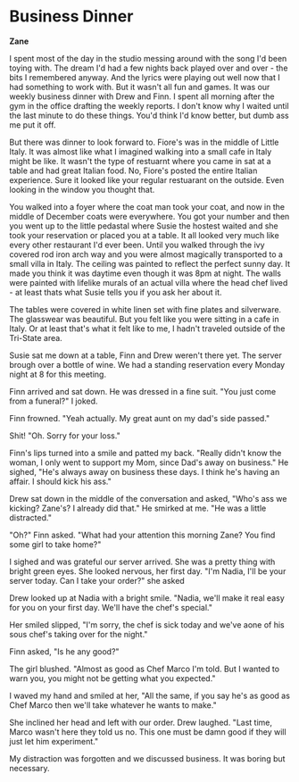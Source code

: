 # Business Dinner

**Zane**

I spent most of the day in the studio messing around with the song I'd been toying with.  The dream I'd had a few nights back played over and over - the bits I remembered anyway.  And the lyrics were playing out well now that I had something to work with.  But it wasn't all fun and games.  It was our weekly business dinner with Drew and Finn.  I spent all morning after the gym in the office drafting the weekly reports.  I don't know why I waited until the last minute to do these things.  You'd think I'd know better, but dumb ass me put it off.

But there was dinner to look forward to.  Fiore's was in the middle of Little Italy.  It was almost like what I imagined walking into a small cafe in Italy might be like.  It wasn't the type of restuarnt where you came in sat at a table and had great Italian food.  No, Fiore's posted the entire Italian experience.  Sure it looked like your regular restuarant on the outside.  Even looking in the window you thought that.

You walked into a foyer where the coat man took your coat, and now in the middle of December coats were everywhere.  You got your number and then you went up to the little pedastal where Susie the hostest waited and she took your reservation or placed you at a table.  It all looked very much like every other restaurant I'd ever been.  Until you walked through the ivy covered rod iron arch way and you were almost magically transported to a small villa in Italy.  The ceiling was painted to reflect the perfect sunny day.  It made you think it was daytime even though it was 8pm at night.  The walls were painted with lifelike murals of an actual villa where the head chef lived - at least thats what Susie tells you if you ask her about it.

The tables were covered in white linen set with fine plates and silverware.  The glasswear was beautiful.  But you felt like you were sitting in a cafe in Italy.  Or at least that's what it felt like to me, I hadn't traveled outside of the Tri-State area.

Susie sat me down at a table, Finn and Drew weren't there yet.  The server brough over a bottle of wine.  We had a standing reservation every Monday night at 8 for this meeting.

Finn arrived and sat down.  He was dressed in a fine suit.  "You just come from a funeral?" I joked.

Finn frowned.  "Yeah actually.  My great aunt on my dad's side passed."

Shit!  "Oh.  Sorry for your loss."

Finn's lips turned into a smile and patted my back.  "Really didn't know the woman, I only went to support my Mom, since Dad's away on business."  He sighed, "He's always away on business these days. I think he's having an affair.  I should kick his ass."

Drew sat down in the middle of the conversation and asked, "Who's ass we kicking?  Zane's?  I already did that."  He smirked at me.  "He was a little distracted."

"Oh?"  Finn asked.  "What had your attention this morning Zane?  You find some girl to take home?"

I sighed and was grateful our server arrived.  She was a pretty thing with bright green eyes.  She looked nervous, her first day.  "I'm Nadia, I'll be your server today. Can I take your order?"  she asked

Drew looked up at Nadia with a bright smile.  "Nadia, we'll make it real easy for you on your first day.  We'll have the chef's special."

Her smiled slipped, "I'm sorry, the chef is sick today and we've aone of his sous chef's taking over for the night."

Finn asked, "Is he any good?"

The girl blushed.  "Almost as good as Chef Marco I'm told.  But I wanted to warn you, you might not be getting what you expected."

I waved my hand and smiled at her, "All the same, if you say he's as good as Chef Marco then we'll take whatever he wants to make."

She inclined her head and left with our order.  Drew laughed.  "Last time, Marco wasn't here they told us no.  This one must be damn good if they will just let him experiment."

My distraction was forgotten and we discussed business.  It was boring but necessary.

